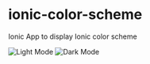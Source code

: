 # ionic-color-scheme
Ionic App to display Ionic color scheme

![Light Mode](https://github.com/Aingeru72/ionic-color-scheme/blob/master/imagenes/light_mode.png)
![Dark Mode](https://github.com/Aingeru72/ionic-color-scheme/blob/master/imagenes/dark_mode.png)
